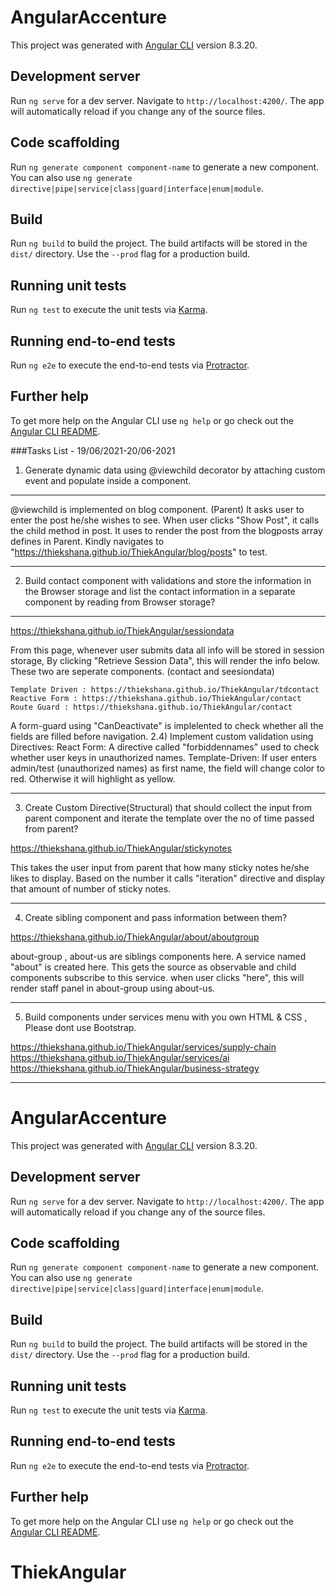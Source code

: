 # AngularAccenture

This project was generated with [Angular CLI](https://github.com/angular/angular-cli) version 8.3.20.

## Development server

Run `ng serve` for a dev server. Navigate to `http://localhost:4200/`. The app will automatically reload if you change any of the source files.

## Code scaffolding

Run `ng generate component component-name` to generate a new component. You can also use `ng generate directive|pipe|service|class|guard|interface|enum|module`.

## Build

Run `ng build` to build the project. The build artifacts will be stored in the `dist/` directory. Use the `--prod` flag for a production build.

## Running unit tests

Run `ng test` to execute the unit tests via [Karma](https://karma-runner.github.io).

## Running end-to-end tests

Run `ng e2e` to execute the end-to-end tests via [Protractor](http://www.protractortest.org/).

## Further help

To get more help on the Angular CLI use `ng help` or go check out the [Angular CLI README](https://github.com/angular/angular-cli/blob/master/README.md).

###Tasks List - 19/06/2021-20/06-2021

1) Generate dynamic data using @viewchild decorator by attaching custom event and populate inside a component.

************
@viewchild is implemented on blog component. (Parent) It asks user to enter the post he/she wishes to see. When user clicks "Show Post", it calls the child method in post.
It uses to render the post from the blogposts array defines in Parent. 
Kindly navigates to "https://thiekshana.github.io/ThiekAngular/blog/posts" to test. 
************

2) Build  contact component with validations  and store the information in the Browser storage and list the contact information in a separate component by reading from Browser storage?

************
https://thiekshana.github.io/ThiekAngular/sessiondata

From this page, whenever user submits data all info will be stored in session storage, 
By clicking "Retrieve Session Data", this will render the info below. These two are seperate components. (contact and seesiondata)
	
	Template Driven : https://thiekshana.github.io/ThiekAngular/tdcontact
	Reactive Form : https://thiekshana.github.io/ThiekAngular/contact
	Route Guard : https://thiekshana.github.io/ThiekAngular/contact
  A form-guard using "CanDeactivate" is implelented to check whether all the fields are filled before navigation. 
	2.4) Implement custom validation using Directives: 
   React Form: A directive called "forbiddennames" used to check whether user keys in unauthorized names. 
   Template-Driven: If user enters admin/test (unauthorized names) as first name, the field will change color to red. Otherwise it will highlight as yellow.  
************
3) Create Custom Directive(Structural) that should collect the input from parent component and iterate the template over the no of time passed from parent?

https://thiekshana.github.io/ThiekAngular/stickynotes

This takes the user input from parent that how many sticky notes he/she likes to display. Based on the number it calls "iteration" directive and display that amount of number of sticky notes. 
************

4) Create sibling component and pass information between them?

https://thiekshana.github.io/ThiekAngular/about/aboutgroup

about-group , about-us are siblings components here. A service named "about" is created here. This gets the source as observable and child components subscribe to this service. 
when user clicks "here", this will render staff panel in about-group using about-us. 
************
5) Build components under services menu with you own HTML & CSS , Please dont use Bootstrap.

https://thiekshana.github.io/ThiekAngular/services/supply-chain
https://thiekshana.github.io/ThiekAngular/services/ai
https://thiekshana.github.io/ThiekAngular/business-strategy

************

# AngularAccenture

This project was generated with [Angular CLI](https://github.com/angular/angular-cli) version 8.3.20.

## Development server

Run `ng serve` for a dev server. Navigate to `http://localhost:4200/`. The app will automatically reload if you change any of the source files.

## Code scaffolding

Run `ng generate component component-name` to generate a new component. You can also use `ng generate directive|pipe|service|class|guard|interface|enum|module`.

## Build

Run `ng build` to build the project. The build artifacts will be stored in the `dist/` directory. Use the `--prod` flag for a production build.

## Running unit tests

Run `ng test` to execute the unit tests via [Karma](https://karma-runner.github.io).

## Running end-to-end tests

Run `ng e2e` to execute the end-to-end tests via [Protractor](http://www.protractortest.org/).

## Further help

To get more help on the Angular CLI use `ng help` or go check out the [Angular CLI README](https://github.com/angular/angular-cli/blob/master/README.md).

# ThiekAngular

